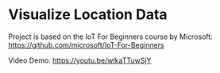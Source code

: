 # Visualize Location Data

Project is based on the IoT For Beginners course by Microsoft: https://github.com/microsoft/IoT-For-Beginners

Video Demo: https://youtu.be/wIkaTTuwSjY
